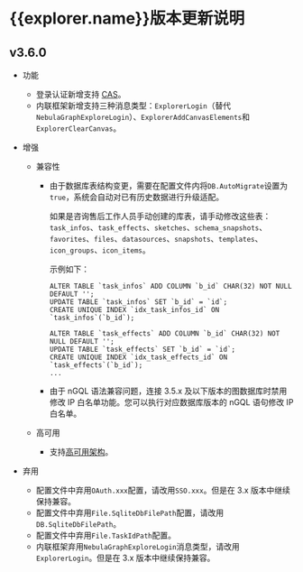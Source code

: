 # {{explorer.name}}版本更新说明

## v3.6.0

- 功能
  - 登录认证新增支持 [CAS](../../nebula-explorer/deploy-connect/ex-ug-deploy.md)。
  - 内联框架新增支持三种消息类型：`ExplorerLogin`（替代`NebulaGraphExploreLogin`）、`ExplorerAddCanvasElements`和`ExplorerClearCanvas`。

- 增强
  - 兼容性

    - 由于数据库表结构变更，需要在配置文件内将`DB.AutoMigrate`设置为`true`，系统会自动对已有历史数据进行升级适配。

      如果是咨询售后工作人员手动创建的库表，请手动修改这些表：`task_infos`、`task_effects`、`sketches`、`schema_snapshots`、`favorites`、`files`、`datasources`、`snapshots`、`templates`、`icon_groups`、`icon_items`。

      示例如下：

      ```mysql
      ALTER TABLE `task_infos` ADD COLUMN `b_id` CHAR(32) NOT NULL DEFAULT '';
      UPDATE TABLE `task_infos` SET `b_id` = `id`;
      CREATE UNIQUE INDEX `idx_task_infos_id` ON `task_infos`(`b_id`);

      ALTER TABLE `task_effects` ADD COLUMN `b_id` CHAR(32) NOT NULL DEFAULT '';
      UPDATE TABLE `task_effects` SET `b_id` = `id`;
      CREATE UNIQUE INDEX `idx_task_effects_id` ON `task_effects`(`b_id`);
      ...
      ```

    - 由于 nGQL 语法兼容问题，连接 3.5.x 及以下版本的图数据库时禁用修改 IP 白名单功能。您可以执行对应数据库版本的 nGQL 语句修改 IP 白名单。

  - 高可用
    - 支持[高可用架构](../../nebula-explorer/faq.md)。

- 弃用
  - 配置文件中弃用`OAuth.xxx`配置，请改用`SSO.xxx`。但是在 3.x 版本中继续保持兼容。
  - 配置文件中弃用`File.SqliteDbFilePath`配置，请改用`DB.SqliteDbFilePath`。
  - 配置文件中弃用`File.TaskIdPath`配置。
  - 内联框架弃用`NebulaGraphExploreLogin`消息类型，请改用`ExplorerLogin`。但是在 3.x 版本中继续保持兼容。